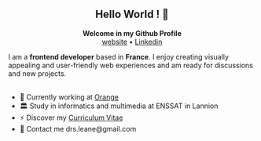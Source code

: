<h2 align="center">Hello World ! 👋</h2>
<p align="center">
<b align="center">Welcome in my Github Profile</b>
  <br>
  <a href="leane-diraison.ovh">website</a>
  •
  <a href="https://www.google.com/">Linkedin</a>
</p>
I am a <b>frontend developer</b> based in <b>France</b>. I enjoy creating visually appealing and user-friendly web experiences and am ready for discussions and new projects.
<br>
<br>
<ul>
  <li> 💼 Currently working at <a href="https://www.orange.fr/portail?gclid=Cj0KCQjw0IGnBhDUARIsAMwFDLlNUIlmst72E2c-iO6AZEBXaSpP-ZcAAfn8JfuwUFF5TeDVI3t9froaAm4aEALw_wcB&gclsrc=aw.ds">Orange</a></li>
  <li> 🏛 Study in informatics and multimedia at ENSSAT in Lannion</li>
  <li> ⚡ Discover my <a href="https://www.google.com/">Curriculum Vitae</a></li>
  <li> 💬 Contact me drs.leane@gmail.com</li>
</ul>
